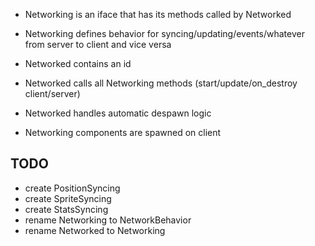 - Networking is an iface that has its methods called by Networked
- Networking defines behavior for syncing/updating/events/whatever from server to client and vice versa
- Networked contains an id
- Networked calls all Networking methods (start/update/on_destroy client/server)
- Networked handles automatic despawn logic

- Networking components are spawned on client

## TODO
- create PositionSyncing
- create SpriteSyncing
- create StatsSyncing
- rename Networking to NetworkBehavior
- rename Networked to Networking
